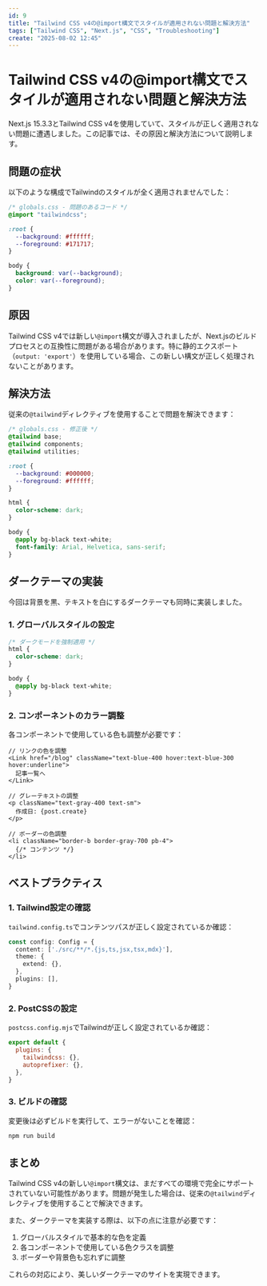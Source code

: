```yaml
---
id: 9
title: "Tailwind CSS v4の@import構文でスタイルが適用されない問題と解決方法"
tags: ["Tailwind CSS", "Next.js", "CSS", "Troubleshooting"]
create: "2025-08-02 12:45"
---
```


# Tailwind CSS v4の@import構文でスタイルが適用されない問題と解決方法

Next.js 15.3.3とTailwind CSS v4を使用していて、スタイルが正しく適用されない問題に遭遇しました。この記事では、その原因と解決方法について説明します。

## 問題の症状

以下のような構成でTailwindのスタイルが全く適用されませんでした：

```css
/* globals.css - 問題のあるコード */
@import "tailwindcss";

:root {
  --background: #ffffff;
  --foreground: #171717;
}

body {
  background: var(--background);
  color: var(--foreground);
}
```

## 原因

Tailwind CSS v4では新しい`@import`構文が導入されましたが、Next.jsのビルドプロセスとの互換性に問題がある場合があります。特に静的エクスポート（`output: 'export'`）を使用している場合、この新しい構文が正しく処理されないことがあります。

## 解決方法

従来の`@tailwind`ディレクティブを使用することで問題を解決できます：

```css
/* globals.css - 修正後 */
@tailwind base;
@tailwind components;
@tailwind utilities;

:root {
  --background: #000000;
  --foreground: #ffffff;
}

html {
  color-scheme: dark;
}

body {
  @apply bg-black text-white;
  font-family: Arial, Helvetica, sans-serif;
}
```

## ダークテーマの実装

今回は背景を黒、テキストを白にするダークテーマも同時に実装しました。

### 1. グローバルスタイルの設定

```css
/* ダークモードを強制適用 */
html {
  color-scheme: dark;
}

body {
  @apply bg-black text-white;
}
```

### 2. コンポーネントのカラー調整

各コンポーネントで使用している色も調整が必要です：

```tsx
// リンクの色を調整
<Link href="/blog" className="text-blue-400 hover:text-blue-300 hover:underline">
  記事一覧へ
</Link>

// グレーテキストの調整
<p className="text-gray-400 text-sm">
  作成日: {post.create}
</p>

// ボーダーの色調整
<li className="border-b border-gray-700 pb-4">
  {/* コンテンツ */}
</li>
```

## ベストプラクティス

### 1. Tailwind設定の確認

`tailwind.config.ts`でコンテンツパスが正しく設定されているか確認：

```typescript
const config: Config = {
  content: ['./src/**/*.{js,ts,jsx,tsx,mdx}'],
  theme: {
    extend: {},
  },
  plugins: [],
}
```

### 2. PostCSSの設定

`postcss.config.mjs`でTailwindが正しく設定されているか確認：

```javascript
export default {
  plugins: {
    tailwindcss: {},
    autoprefixer: {},
  },
}
```

### 3. ビルドの確認

変更後は必ずビルドを実行して、エラーがないことを確認：

```bash
npm run build
```

## まとめ

Tailwind CSS v4の新しい`@import`構文は、まだすべての環境で完全にサポートされていない可能性があります。問題が発生した場合は、従来の`@tailwind`ディレクティブを使用することで解決できます。

また、ダークテーマを実装する際は、以下の点に注意が必要です：

1. グローバルスタイルで基本的な色を定義
2. 各コンポーネントで使用している色クラスを調整
3. ボーダーや背景色も忘れずに調整

これらの対応により、美しいダークテーマのサイトを実現できます。